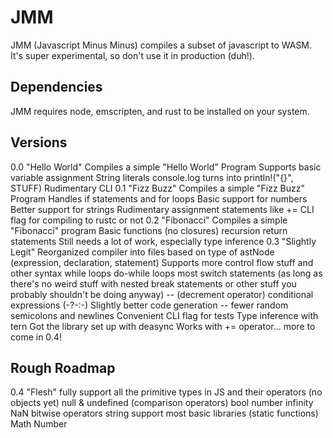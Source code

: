 # JMM
JMM (Javascript Minus Minus) compiles a subset of javascript to WASM.
It's super experimental, so don't use it in production (duh!).

## Dependencies
JMM requires node, emscripten, and rust to be installed on your system.

## Versions
0.0 "Hello World"
  Compiles a simple "Hello World" Program
    Supports basic variable assignment
    String literals
    console.log turns into println!("{}", STUFF)
  Rudimentary CLI
0.1 "Fizz Buzz"
  Compiles a simple "Fizz Buzz" Program
    Handles if statements and for loops
    Basic support for numbers
    Better support for strings
    Rudimentary assignment statements like +=
  CLI flag for compiling to rustc or not
0.2 "Fibonacci"
  Compiles a simple "Fibonacci" program
    Basic functions (no closures)
    recursion
    return statements
  Still needs a lot of work, especially type inference
0.3 "Slightly Legit"
  Reorganized compiler into files based on type of astNode (expression, declaration, statement)
  Supports more control flow stuff and other syntax
    while loops
    do-while loops
    most switch statements
        (as long as there's no weird stuff with nested break statements or other stuff you probably shouldn't be doing anyway)
    -- (decrement operator)
    conditional expressions (-?-:-)
  Slightly better code generation -- fewer random semicolons and newlines
  Convenient CLI flag for tests
  Type inference with tern
    Got the library set up with deasync
    Works with += operator... more to come in 0.4!

## Rough Roadmap
0.4 "Flesh"
  fully support all the primitive types in JS and their operators (no objects yet)
    null & undefined (comparison operators)
    bool
    number
      infinity
      NaN
      bitwise operators
    string
  support most basic libraries (static functions)
    Math
    Number
